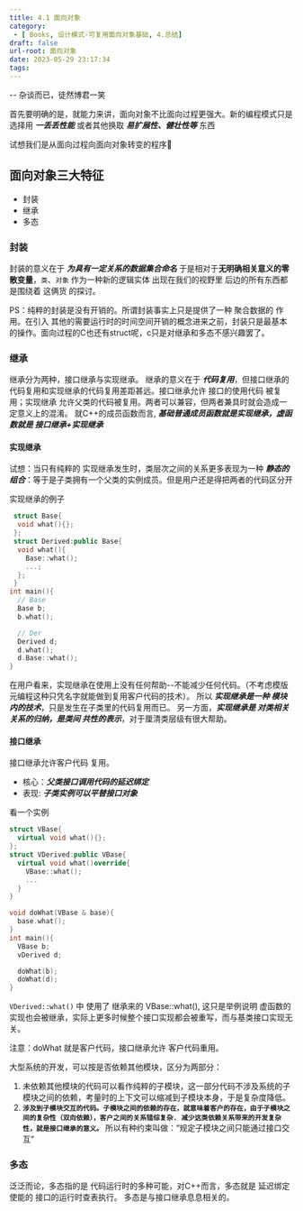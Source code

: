 ```yaml
---
title: 4.1 面向对象
category:
 - [ Books, 设计模式-可复用面向对象基础, 4.总结]
draft: false
url-root: 面向对象
date: 2023-05-29 23:17:34
tags:
---
```


-- 杂谈而已，徒然博君一笑

首先要明确的是，就能力来讲，面向对象不比面向过程更强大。新的编程模式只是选择用 ***一丢丢性能*** 或者其他换取 ***易扩展性、健壮性等*** 东西

试想我们是从面向过程向面向对象转变的程序🦍


## 面向对象三大特征
* 封装
* 继承
* 多态

### 封装
 封装的意义在于 ***为具有一定关系的数据集合命名*** 
 于是相对于**无明确相关意义的零散变量**，`类`、`对象` 作为一种新的逻辑实体 出现在我们的视野里
 后边的所有东西都是围绕着 这俩货 的探讨。

PS：纯粹的封装是没有开销的。所谓封装事实上只是提供了一种 聚合数据的 作用。在引入 其他的需要运行时的时间空间开销的概念进来之前，封装只是最基本的操作。面向过程的C也还有struct呢，c只是对继承和多态不感兴趣罢了。

### 继承
 继承分为两种，接口继承与实现继承。
 继承的意义在于 ***代码复用***，但接口继承的代码复用和实现继承的代码复用差距甚远。接口继承允许 接口的使用代码 被复用；实现继承 允许父类的代码被复用。两者可以兼容，但两者兼具时就会造成一定意义上的混淆。
 就C++的成员函数而言, ***基础普通成员函数就是实现继承，虚函数就是 接口继承+实现继承***

#### 实现继承
试想：当只有纯粹的 实现继承发生时，类层次之间的关系更多表现为一种 ***静态的组合***：等于是子类拥有一个父类的实例成员。但是用户还是得把两者的代码区分开
 
实现继承的例子
```cpp
 struct Base{
  void what(){};
 };
 struct Derived:public Base{
  void what(){
    Base::what();
    ...;
  };
 }
int main(){
  // Base
  Base b;
  b.what();

  // Der
  Derived d;
  d.what();
  d.Base::what();
}
``` 
在用户看来，实现继承在使用上没有任何帮助--不能减少任何代码。（不考虑模版元编程这种只凭名字就能做到复用客户代码的技术）。
所以 ***实现继承是一种 模块内的技术***，只是发生在子类里的代码复用而已。
另一方面，***实现继承是 对类相关关系的归纳，是类间 共性的表示***，对于厘清类层级有很大帮助。

#### 接口继承
接口继承允许客户代码 复用。
* 核心：***父类接口调用代码的延迟绑定***
* 表现: ***子类实例可以平替接口对象***

看一个实例
```cpp
struct VBase{
  virtual void what(){};
};
struct VDerived:public VBase{
  virtual void what()override{
    VBase::what();
    ...
  }
}

void doWhat(VBase & base){
  base.what();
}
int main(){
  VBase b;
  vDerived d;

  doWhat(b);
  doWhat(d);
}
```
`VDerived::what()` 中 使用了 继承来的 VBase::what(), 这只是举例说明 虚函数的实现也会被继承，实际上更多时候整个接口实现都会被重写，而与基类接口实现无关。

注意：doWhat 就是客户代码，接口继承允许 客户代码重用。

大型系统的开发，可以按是否依赖其他模块，区分为两部分：
1. 未依赖其他模块的代码可以看作纯粹的子模块，这一部分代码不涉及系统的子模块之间的依赖，考量时的上下文可以缩减到子模块本身，于是复杂度降低。
2. **`涉及到子模块交互的代码。子模块之间的依赖的存在，就意味着客户的存在，由于子模块之间的复杂性（双向依赖），客户之间的关系错综复杂. 减少这类依赖关系带来的开发复杂性，就是接口继承的意义。`** 所以有种约束叫做：“规定子模块之间只能通过接口交互”

### 多态

  泛泛而论，多态指的是 代码运行时的多种可能，对C++而言，多态就是 延迟绑定使能的 接口的运行时查表执行。
  多态是与接口继承息息相关的。


